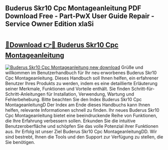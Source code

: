 ## Buderus Skr10 Cpc Montageanleitung PDF Download Free - Part-PwX User Guide Repair - Service Owner Edition xlaSi

# <h2><a href="http://df7alx4.blite.top/?on=Buderus+Skr10+Cpc+Montageanleitung">🔗Download 👉🔴 Buderus Skr10 Cpc Montageanleitung</a></h2>

[![Buderus Skr10 Cpc Montageanleitung new download](https://i.imgur.com/lujVjoI.png)](http://df7alx4.blite.top/?on=Buderus+Skr10+Cpc+Montageanleitung)
Grüße und willkommen im Benutzerhandbuch für Ihr neu erworbenes Buderus Skr10 Cpc Montageanleitung. Dieses Handbuch soll Ihnen helfen, ein erfahrener Benutzer Ihres Produkts zu werden, indem es eine detaillierte Erläuterung seiner Merkmale, Funktionen und Vorteile enthält. Sie finden Schritt-für-Schritt-Anleitungen für Installation, Verwendung, Wartung und Fehlerbehebung. Bitte beachten Sie den Index Buderus Skr10 Cpc MontageanleitungD Der Index am Ende dieses Handbuchs kann Ihnen helfen, relevante Informationen schnell zu finden. Ihr neues Buderus Skr10 Cpc Montageanleitung bietet eine beeindruckende Reihe von Funktionen, die Ihre Erfahrung verbessern sollen. Erkunden Sie die intuitive Benutzeroberfläche und schöpfen Sie das volle Potenzial ihrer Funktionen aus. Ihr Erfolg ist unser Ziel Buderus Skr10 Cpc MontageanleitungDD. Wir sind bestrebt, Ihnen die Tools und den Support zur Verfügung zu stellen, die Sie benötigen.

